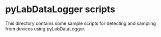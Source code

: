 # pyLabDataLogger scripts

This directory contains some sample scripts for detecting and sampling from devices using pyLabDataLogger.
